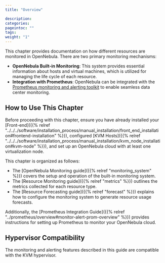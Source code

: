 ```yaml
---
title: "Overview"

description:
categories:
pageintoc: ""
tags:
weight: "1"
---
```


<a id="monitor-alert-overview"></a>

<a id="monitoring-alerting"></a>

<!--# Monitoring and Alerting -->

This chapter provides documentation on how different resources are monitored in OpenNebula. There are two primary monitoring mechanisms:

- **OpenNebula Built-in Monitoring**: This system provides essential information about hosts and virtual machines, which is utilized for managing the life cycle of each resource.
- **Integration with Prometheus**: OpenNebula can be integrated with the [Prometheus monitoring and alerting toolkit](http://prometheus.io) to enable seamless data center monitoring.

## How to Use This Chapter

Before proceeding with this chapter, ensure you have already installed your [Front-end]({{% relref "../../../software/installation_process/manual_installation/front_end_installation#frontend-installation" %}}), configured [KVM Hosts]({{% relref "../../../software/installation_process/manual_installation/kvm_node_installation#kvm-node" %}}), and set up an OpenNebula cloud with at least one virtualization node.

This chapter is organized as follows:

- The [OpenNebula Monitoring guide]({{% relref "monitoring_system" %}}) covers the setup and operation of the built-in monitoring system.
- The [Resource Monitoring guide]({{% relref "metrics" %}}) outlines the metrics collected for each resource type.
- The [Resource Forecasting guide]({{% relref "forecast" %}}) explains how to configure the monitoring system to generate resource usage forecasts.

Additionally, the [Prometheus Integration Guide]({{% relref "../prometheus/overview#monitor-alert-prom-overview" %}}) provides instructions for setting up Prometheus to monitor your OpenNebula cloud.

## Hypervisor Compatibility

The monitoring and alerting features described in this guide are compatible with the KVM hypervisor.
